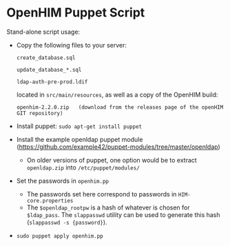 OpenHIM Puppet Script
=====================

Stand-alone script usage:
*	Copy the following files to your server:
	```
	create_database.sql

	update_database_*.sql

	ldap-auth-pre-prod.ldif
	```
	
	located in `src/main/resources`, as well as a copy of the OpenHIM build:
	
	```
	openhim-2.2.0.zip   (download from the releases page of the openHIM GIT repository)
	```
*	Install puppet: `sudo apt-get install puppet`
*	Install the example openldap puppet module (https://github.com/example42/puppet-modules/tree/master/openldap)
	*	On older versions of puppet, one option would be to extract `openldap.zip` into `/etc/puppet/modules/`
*	Set the passwords in `openhim.pp`
	*	The passwords set here correspond to passwords in `HIM-core.properties`
	*	The `$openldap_rootpw` is a hash of whatever is chosen for `$ldap_pass`. The `slappasswd` utility can be used to generate this hash (`slappasswd -s {password}`).
*	`sudo puppet apply openhim.pp`
